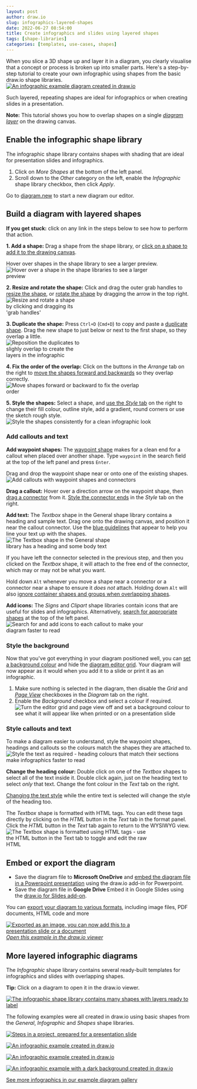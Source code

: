 ```yaml
---
layout: post
author: draw.io
slug: infographics-layered-shapes
date: 2022-06-27 08:54:00
title: Create infographics and slides using layered shapes
tags: [shape-libraries]
categories: [templates, use-cases, shapes]
---
```


When you slice a 3D shape up and layer it in a diagram, you clearly visualise that a concept or process is broken up into smaller parts. Here's a step-by-step tutorial to create your own infographic using shapes from the basic draw.io shape libraries.
<br />[<img src="/assets/img/blog/infographic-example-1.png" style="width=100%;max-width:500px;height:auto;" alt="An infographic example diagram created in draw.io">](https://viewer.diagrams.net/?lightbox=1&highlight=0000ff&edit=_blank&layers=1&nav=1&title=#Uhttps%3A%2F%2Fraw.githubusercontent.com%2Fjgraph%2Fdrawio-diagrams%2Fdev%2Fexamples%2Finfographic-example-1.drawio)

Such layered, repeating shapes are ideal for infographics or when creating slides in a presentation. 

**Note:** This tutorial shows you how to overlap shapes on a single [_diagram layer_]((/doc/layers.html)) on the drawing canvas. 

## Enable the infographic shape library

The infographic shape library contains shapes with shading that are ideal for presentation slides and infographics. 

1. Click on _More Shapes_ at the bottom of the left panel. 
2. Scroll down to the _Other_ category on the left, enable the _Infographic_ shape library checkbox, then click _Apply_.

Go to [diagram.new](https://diagram.new) to start a new diagram our editor.

## Build a diagram with layered shapes

**If you get stuck:** click on any link in the steps below to see how to perform that action.

**1. Add a shape:** Drag a shape from the shape library, or [click on a shape to add it to the drawing canvas](/blog/quick-add-shapes.html). 

Hover over shapes in the shape library to see a larger preview.
<br /><img src="/assets/img/blog/infographic-add-first-shape.png" style="width=100%;max-width:400px;height:auto;" alt="Hover over a shape in the shape libraries to see a larger preview">

**2. Resize and rotate the shape:** Click and drag the outer grab handles to [resize the shape](/doc/faq/shape-resize.html), or [rotate the shape](/doc/faq/shape-rotate.html) by dragging the arrow in the top right. 
<br /><img src="/assets/img/blog/infographic-resize-shape.png" style="width=100%;max-width:200px;height:auto;" alt="Resize and rotate a shape by clicking and dragging its 'grab handles' ">

**3. Duplicate the shape:** Press ``Ctrl+D`` (``Cmd+D``) to copy and paste a [duplicate shape](/doc/faq/shape-duplicate.html). Drag the new shape to just below or next to the first shape, so they overlap a little.
<br /><img src="/assets/img/blog/infographic-duplicated-shapes.png" style="width=100%;max-width:200px;height:auto;" alt="Reposition the duplicates to slighly overlap to create the layers in the infographic">

**4. Fix the order of the overlap:** Click on the buttons in the _Arrange_ tab on the right to [move the shapes forward and backwards](/blog/move-shapes-forwards-backwards.html) so they overlap correctly.
<br /><img src="/assets/img/blog/infographic-order-shapes.png" style="width=100%;max-width:400px;height:auto;" alt="Move shapes forward or backward to fix the overlap order">

**5. Style the shapes:** Select a shape, and [use the _Style_ tab](/doc/faq/shape-styles.html) on the right to change their fill colour, outline style, add a gradient, round corners or use the sketch rough style. 
<br /><img src="/assets/img/blog/infographic-style-shapes.png" style="width=100%;max-width:400px;height:auto;" alt="Style the shapes consistently for a clean infographic look">

### Add callouts and text

**Add waypoint shapes:** The [waypoint shape](/blog/waypoint-shape.html) makes for a clean end for a callout when placed over another shape. Type ``waypoint`` in the search field at the top of the left panel and press ``Enter``. 

Drag and drop the waypoint shape near or onto one of the existing shapes. 
<br /><img src="/assets/img/blog/infographic-add-callout.gif" style="width=100%;max-width:500px;height:auto;" alt="Add callouts with waypoint shapes and connectors">

**Drag a callout:** Hover over a direction arrow on the waypoint shape, then [drag a connector](/doc/faq/connectors.html) from it. [Style the connector ends](/doc/faq/connector-styles.html) in the _Style_ tab on the right. 

**Add text:** The _Textbox_ shape in the General shape library contains a heading and sample text. Drag one onto the drawing canvas, and position it near the callout connector. Use the [blue guidelines](/doc/faq/guides-hide-display.html) that appear to help you line your text up with the shapes.
<br /><img src="/assets/img/blog/infographic-add-text.png" style="width=100%;max-width:300px;height:auto;" alt="The Textbox shape in the General shape library has a heading and some body text">

If you have left the connector selected in the previous step, and then you clicked on the _Textbox_ shape, it will attach to the free end of the connector, which may or may not be what you want.

Hold down ``Alt`` whenever you move a shape near a connector or a connector near a shape to ensure it _does not_ attach. Holding down ``Alt`` will also [ignore container shapes and groups when overlapping shapes](/blog/shortcut-overlay-shapes.html).

**Add icons:** The _Signs_ and _Clipart_ shape libraries contain icons that are useful for slides and infographics. Alternatively, [search for appropriate shapes](/doc/faq/shape-search.html) at the top of the left panel. 
<br /><img src="/assets/img/blog/infographic-add-icons.png" style="width=100%;max-width:400px;height:auto;" alt="Search for and add icons to each callout to make your diagram faster to read">

### Style the background

Now that you've got everything in your diagram positioned well, you can [set a background colour](/doc/faq/background-colour.html) and hide the [diagram editor grid](/doc/faq/editor-grid-change.html). Your diagram will now appear as it would when you add it to a slide or print it as an infographic. 

1. Make sure nothing is selected in the diagram, then disable the _Grid_ and [_Page View_](/doc/faq/editor-page-view.html) checkboxes in the _Diagram_ tab on the right. 
2. Enable the _Background_ checkbox and select a colour if required. 
<br /><img src="/assets/img/blog/infographic-view-options.png" style="width=100%;max-width:500px;height:auto;" alt="Turn the editor grid and page view off and set a background colour to see what it will appear like when printed or on a presentation slide">

### Style callouts and text

To make a diagram easier to understand, style the waypoint shapes, headings and callouts so the colours match the shapes they are attached to.
<br /><img src="/assets/img/blog/infographic-style-callout-text.gif" style="width=100%;max-width:500px;height:auto;" alt="Style the text as required - heading colours that match their sections make infographics faster to read">

**Change the heading colour:** Double click on one of the _Textbox_ shapes to select all of the text inside it. Double click again, just on the heading text to select _only_ that text. Change the font colour in the _Text_ tab on the right.

[Changing the text style](/doc/faq/text-styles.html) while the entire text is selected will change the style of the heading too. 

The _Textbox_ shape is formatted with HTML tags. You can edit these tags directly by clicking on the _HTML_ button in the _Text_ tab in the format panel. Click the _HTML_ button in the _Text_ tab again to return to the WYSIWYG view.
<br /><img src="/assets/img/blog/infographic-edit-html-text.png" style="width=100%;max-width:400px;height:auto;" alt="The Textbox shape is formatted using HTML tags - use the HTML button in the Text tab to toggle and edit the raw HTML">

## Embed or export the diagram

* Save the diagram file to **Microsoft OneDrive** and [embed the diagram file in a Powerpoint presentation](/blog/office-diagrams.html) using the draw.io add-in for Powerpoint. 
* Save the diagram file in **Google Drive** Embed it in Google Slides using the [draw.io for Slides add-on](https://gsuite.google.com/u/0/marketplace/app/diagramsnet_for_slides/588283048931?hl=en&pann=docs_addon_widget).

You can [export your diagram to various formats](/doc/faq/export-diagram.html), including image files, PDF documents, HTML code and more

[<img src="/assets/img/blog/infographic-example-1.png" style="width=100%;max-width:400px;height:auto;" alt="Exported as an image, you can now add this to a presentation slide or a document">](https://viewer.diagrams.net/?lightbox=1&highlight=0000ff&edit=_blank&layers=1&nav=1&title=#Uhttps%3A%2F%2Fraw.githubusercontent.com%2Fjgraph%2Fdrawio-diagrams%2Fdev%2Fexamples%2Finfographic-example-1.drawio)
<br />[_Open this example in the draw.io viewer_](https://viewer.diagrams.net/?lightbox=1&highlight=0000ff&edit=_blank&layers=1&nav=1&title=#Uhttps%3A%2F%2Fraw.githubusercontent.com%2Fjgraph%2Fdrawio-diagrams%2Fdev%2Fexamples%2Finfographic-example-1.drawio)

## More layered infographic diagrams

The _Infographic_ shape library contains several ready-built templates for infographics and slides with overlapping shapes. 

**Tip:** Click on a diagram to open it in the draw.io viewer.

[<img src="/assets/img/blog/infographic-shape-library-layers.png" style="width=100%;max-width:600px;height:auto;" alt="The infographic shape library contains many shapes with layers ready to label">](https://viewer.diagrams.net/?lightbox=1&highlight=0000ff&edit=_blank&layers=1&nav=1&title=#Uhttps%3A%2F%2Fraw.githubusercontent.com%2Fjgraph%2Fdrawio-diagrams%2Fdev%2Fblog%2Finfographic-shape-library-layers.drawio)

The following examples were all created in draw.io using basic shapes from the _General_, _Infographic_ and _Shapes_ shape libraries.

[<img src="/assets/img/blog/infographic-project-steps.png" style="width=100%;max-width:400px;height:auto;" alt="Steps in a project, prepared for a presentation slide">](https://viewer.diagrams.net/?lightbox=1&highlight=0000ff&edit=_blank&layers=1&nav=1&title=#Uhttps%3A%2F%2Fraw.githubusercontent.com%2Fjgraph%2Fdrawio-diagrams%2Fdev%2Fexamples%2Finfographic-project-steps.drawio)

[<img src="/assets/img/blog/infographic-example-2.png" style="width=100%;max-width:400px;height:auto;" alt="An infographic example created in draw.io">](https://viewer.diagrams.net/?lightbox=1&highlight=0000ff&edit=_blank&layers=1&nav=1&title=#Uhttps%3A%2F%2Fraw.githubusercontent.com%2Fjgraph%2Fdrawio-diagrams%2Fdev%2Fexamples%2Finfographic-example-2.drawio)

[<img src="/assets/img/blog/infographic-example-4.png" style="width=100%;max-width:500px;height:auto;" alt="An infographic example created in draw.io">](https://viewer.diagrams.net/?lightbox=1&highlight=0000ff&edit=_blank&layers=1&nav=1&title=#Uhttps%3A%2F%2Fraw.githubusercontent.com%2Fjgraph%2Fdrawio-diagrams%2Fdev%2Fexamples%2Finfographic-example-4.drawio)

[<img src="/assets/img/blog/infographic-example-5.png" style="width=100%;max-width:600px;height:auto;" alt="An infographic example with a dark background created in draw.io">](https://viewer.diagrams.net/?lightbox=1&highlight=0000ff&edit=_blank&layers=1&nav=1&title=#Uhttps%3A%2F%2Fraw.githubusercontent.com%2Fjgraph%2Fdrawio-diagrams%2Fdev%2Fexamples%2Finfographic-example-5.drawio)

[See more infographics in our example diagram gallery](/example-diagrams.html#timelines-and-roadmaps)